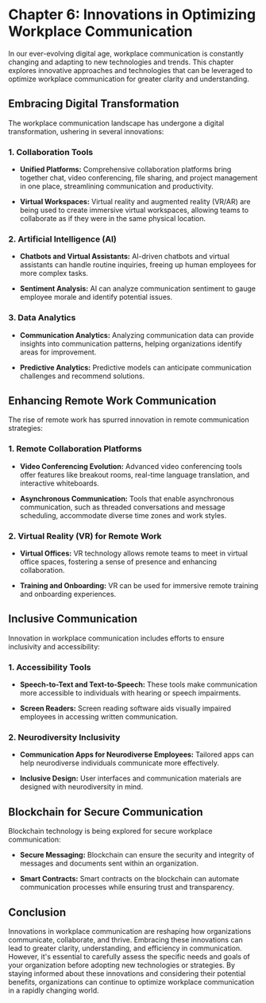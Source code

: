 Chapter 6: Innovations in Optimizing Workplace Communication
============================================================

In our ever-evolving digital age, workplace communication is constantly changing and adapting to new technologies and trends. This chapter explores innovative approaches and technologies that can be leveraged to optimize workplace communication for greater clarity and understanding.

Embracing Digital Transformation
--------------------------------

The workplace communication landscape has undergone a digital transformation, ushering in several innovations:

### 1. **Collaboration Tools**

* **Unified Platforms:** Comprehensive collaboration platforms bring together chat, video conferencing, file sharing, and project management in one place, streamlining communication and productivity.

* **Virtual Workspaces:** Virtual reality and augmented reality (VR/AR) are being used to create immersive virtual workspaces, allowing teams to collaborate as if they were in the same physical location.

### 2. **Artificial Intelligence (AI)**

* **Chatbots and Virtual Assistants:** AI-driven chatbots and virtual assistants can handle routine inquiries, freeing up human employees for more complex tasks.

* **Sentiment Analysis:** AI can analyze communication sentiment to gauge employee morale and identify potential issues.

### 3. **Data Analytics**

* **Communication Analytics:** Analyzing communication data can provide insights into communication patterns, helping organizations identify areas for improvement.

* **Predictive Analytics:** Predictive models can anticipate communication challenges and recommend solutions.

Enhancing Remote Work Communication
-----------------------------------

The rise of remote work has spurred innovation in remote communication strategies:

### 1. **Remote Collaboration Platforms**

* **Video Conferencing Evolution:** Advanced video conferencing tools offer features like breakout rooms, real-time language translation, and interactive whiteboards.

* **Asynchronous Communication:** Tools that enable asynchronous communication, such as threaded conversations and message scheduling, accommodate diverse time zones and work styles.

### 2. **Virtual Reality (VR) for Remote Work**

* **Virtual Offices:** VR technology allows remote teams to meet in virtual office spaces, fostering a sense of presence and enhancing collaboration.

* **Training and Onboarding:** VR can be used for immersive remote training and onboarding experiences.

Inclusive Communication
-----------------------

Innovation in workplace communication includes efforts to ensure inclusivity and accessibility:

### 1. **Accessibility Tools**

* **Speech-to-Text and Text-to-Speech:** These tools make communication more accessible to individuals with hearing or speech impairments.

* **Screen Readers:** Screen reading software aids visually impaired employees in accessing written communication.

### 2. **Neurodiversity Inclusivity**

* **Communication Apps for Neurodiverse Employees:** Tailored apps can help neurodiverse individuals communicate more effectively.

* **Inclusive Design:** User interfaces and communication materials are designed with neurodiversity in mind.

Blockchain for Secure Communication
-----------------------------------

Blockchain technology is being explored for secure workplace communication:

* **Secure Messaging:** Blockchain can ensure the security and integrity of messages and documents sent within an organization.

* **Smart Contracts:** Smart contracts on the blockchain can automate communication processes while ensuring trust and transparency.

Conclusion
----------

Innovations in workplace communication are reshaping how organizations communicate, collaborate, and thrive. Embracing these innovations can lead to greater clarity, understanding, and efficiency in communication. However, it's essential to carefully assess the specific needs and goals of your organization before adopting new technologies or strategies. By staying informed about these innovations and considering their potential benefits, organizations can continue to optimize workplace communication in a rapidly changing world.
